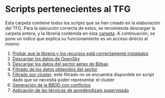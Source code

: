 # Scripts pertenecientes al TFG
Esta carpeta contiene todos los scripts que se han creado en la elaboración del TFG. Para la ejecución correcta de estos, se recomienda descargar la carpeta entera, y la librería contenida en esta [carpeta](https://github.com/jaimebw/tfg/tree/master/libros/biblio_herramienta) .A continuación, se pone un índice que explica su funcionamiento es un acceso directo al mismo:
1. [Probar que la libreria y los recursos está correctamente instalados](https://github.com/jaimebw/tfg/blob/master/libros_a_scripts/prueba.py)
2. [Descargar los datos de OpenSky](https://github.com/jaimebw/tfg/blob/master/libros_a_scripts/descarga_opensky.py)
3. [Descargar los datos del sector aéreo de Bilbao](https://github.com/jaimebw/tfg/blob/master/libros_a_scripts/descarga_bilbao.py)
4. [Filtrado de los datos obtenidos del sector ](https://github.com/jaimebw/tfg/blob/master/libros_a_scripts/filtrado_datos.py)
5. [Filtrado por cluster](https://github.com/jaimebw/tfg/blob/master/libros/filtrado_cluster.ipynb): este filtrado no se encuentra disponible en script dado que se necesita poder representar el cluster
6. [Generación de la BBDD con conflictos](https://github.com/jaimebw/tfg/blob/master/libros_a_scripts/generacion_conflictos.py)
7. [Aplicación de las técnicas de apredendizaje supervisado](https://github.com/jaimebw/tfg/blob/master/libros_a_script/aplicacion_ml.ipynb)  

